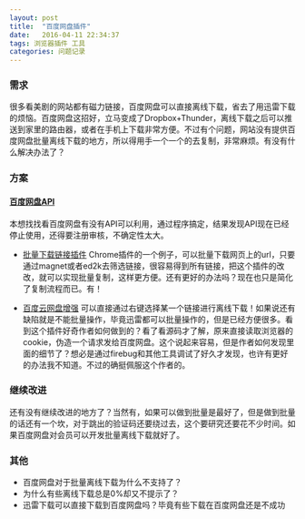 ```yaml
---
layout: post
title:  "百度网盘插件"
date:   2016-04-11 22:34:37
tags: 浏览器插件 工具
categories: 问题记录
---
```


### 需求
很多看美剧的网站都有磁力链接，百度网盘可以直接离线下载，省去了用迅雷下载的烦恼。百度网盘这招好，立马变成了Dropbox+Thunder，离线下载之后可以推送到家里的路由器，或者在手机上下载非常方便。不过有个问题，网站没有提供百度网盘批量离线下载的地方，所以得用手一个一个的去复制，非常麻烦。有没有什么解决办法了？

### 方案
#### [百度网盘API](http://developer.baidu.com/wiki/index.php?title=docs/pcs)
本想找找看百度网盘有没有API可以利用，通过程序搞定，结果发现API现在已经停止使用，还得要注册审核，不确定性太大。

- [批量下载链接插件](https://developer.chrome.com/extensions/examples/api/downloads/download_links.zip)
Chrome插件的一个例子，可以批量下载网页上的url，只要通过magnet或者ed2k去筛选链接，很容易得到所有链接，把这个插件的改改，就可以实现批量复制，这样更方便。还有更好的办法吗？现在也只是简化了复制流程而已。有！

- [百度云网盘增强](https://chrome.google.com/webstore/detail/%E7%99%BE%E5%BA%A6%E4%BA%91%E7%BD%91%E7%9B%98%E5%A2%9E%E5%BC%BA/bimnomechdfkhaaoghfgjakiempinbcj)
可以直接通过右键选择某一个链接进行离线下载！如果说还有缺陷就是不能批量操作，毕竟迅雷都可以批量操作的，但是已经方便很多。看到这个插件好奇作者如何做到的？看了看源码才了解，原来直接读取浏览器的cookie，伪造一个请求发给百度网盘。这个说起来容易，但是作者如何发现里面的细节了？想必是通过firebug和其他工具调试了好久才发现，也许有更好的办法我不知道。不过的确挺佩服这个作者的。

### 继续改进
还有没有继续改进的地方了？当然有，如果可以做到批量是最好了，但是做到批量的话还有一个坎，对于跳出的验证码还要绕过去，这个要研究还要花不少时间。如果百度网盘对会员可以开发批量离线下载就好了。

### 其他
- 百度网盘对于批量离线下载为什么不支持了？
- 为什么有些离线下载总是0%却又不提示了？
- 迅雷下载可以直接下载到百度网盘吗？毕竟有些下载在百度网盘还是不成功